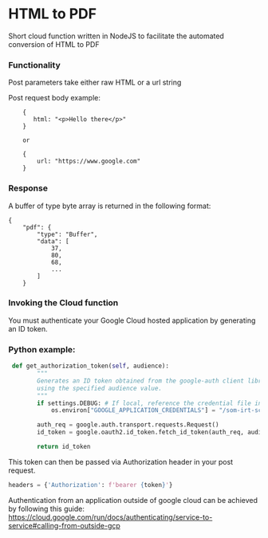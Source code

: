 # HTML to PDF

Short cloud function written in NodeJS to facilitate the automated conversion of HTML to PDF

### Functionality 

Post parameters take either raw HTML or a url string

Post request body example:

```
    {
       html: "<p>Hello there</p>"
    }
    
    or
    
    {
        url: "https://www.google.com"
    }
```

### Response 
A buffer of type byte array is returned in the following format:  

```
{
    "pdf": {
        "type": "Buffer",
        "data": [
            37,
            80,
            68,
            ...
        ]
    }
```

### Invoking the Cloud function

You must authenticate your Google Cloud hosted application by generating an ID token.

### Python example:

```python
 def get_authorization_token(self, audience):
        """
        Generates an ID token obtained from the google-auth client library
        using the specified audience value.
        """
        if settings.DEBUG: # If local, reference the credential file in root
            os.environ["GOOGLE_APPLICATION_CREDENTIALS"] = "/som-irt-scci-dev-caea1579a524.json"

        auth_req = google.auth.transport.requests.Request()
        id_token = google.oauth2.id_token.fetch_id_token(auth_req, audience)

        return id_token
```

This token can then be passed via Authorization header in your post request.
```python 
headers = {'Authorization': f'bearer {token}'}
```

Authentication from an application outside of google cloud can be achieved by following this guide: https://cloud.google.com/run/docs/authenticating/service-to-service#calling-from-outside-gcp